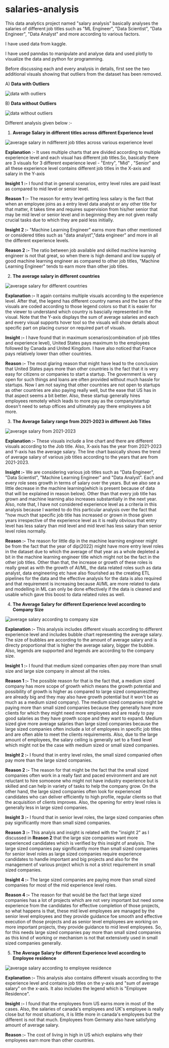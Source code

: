 # salaries-analysis
This data analytics project named "salary analysis" basically analyses the salaries of different job titles such as "ML Engineer", "Data Scientist", "Data Engineer", "Data Analyst" and more according to various factors.

I have used data from kaggle.

I have used panndas to manipulate and analyse data and used plotly to visualize the data and python for programming.

Before discussing each and every analysis in details, first see the two additional visuals showing that outliers from the dataset has been removed.

A) **Data with Outliers**

![data with outliers](https://github.com/ujjwal717/salaries-analysis/assets/93403224/563c6b1a-9cca-45b9-84ad-6ac084150d49)



B) **Data without Outliers**

![data without outliers](https://github.com/ujjwal717/salaries-analysis/assets/93403224/ea816ef1-f4b1-4be7-9dd3-7e2fb117a15c)






Different analysis given below :- 


1) **Average Salary in different titles across different Experience level**


![average salary in ndifferent job titles across various experience level](https://github.com/ujjwal717/salaries-analysis/assets/93403224/9d91048e-07b9-46e0-b3b6-26fcad361339)


**Explanation** :- It uses multiple charts that are divided according to multiple experience level and each visual has different job 
  titles.So, basically there are 3 visuals for 3 different experience level - "Entry", "Mid" , "Senior" and all these experience level 
  contains different job titles in the X-axis and salary in the Y-axis


  **Insight 1 :-** I found that in general scenarios, entry level roles are paid least as compared to mid level or senior level.

  **Reason 1 :-** The reason for entry level getting less salary is the fact that when an employee joins as a entry level data analyst or any 
  other title for that matter, it takes time and requires supervision from his/her senior that may be mid level or senior level and in 
  beginning they are not given really crucial tasks due to which they are paid less initially. 


  **Insight 2 :-** "Machine Learning Engineer" earns more than other mentioned or considered titles such as "data analyst","data engineer" and 
  more in all the different experience levels.

  **Reason 2 :-** The ratio between job available and skilled machine learning engineer is not that great, so when there is high demand and 
  low supply of good machine learning engineer as compared to other job titles, "Machine Learning Engineer" tends to earn more than other job 
  titles.



2) **The average salary in different countries**


![average salary for different countries](https://github.com/ujjwal717/salaries-analysis/assets/93403224/d3626e20-b3fc-4fe3-8a1e-0fdf0c06208c)




  **Explanation :-** It again contains multiple visuals according to the experience level. After that, the legend has different country names 
  and the bars of the visuals are coded according to those legend colors so that it is easier for the viewer to understand which country is 
  bascially represented in the visual. Note that the Y-axis displays the sum of average salaries and each and every visual supports hover tool 
  so the visuals will show details about specific part on placing cursor on required part of visuals.


  **Insight :-** I have found that in maximum scenarios(combination of job titles and experience level), United States pays maximum to the 
  employees followed by Canada and United Kingdom. I have also noticed that France pays relatively lower than other countries.

  **Reason :-** The most glaring reason that might have lead to the conclusion that United States pays more than other countries is the fact 
  that it is very easy for citizens or companies to start a startup. The government is very open for such things and loans are often provided 
  without much hassle for startups. Now I am not saying that other countries are not open to startups as other countries are also paying 
  really well, but the ease that US has in that aspect seems a bit better. Also, these startup generally hires employees remotely which leads 
  to more pay as the company/startup doesn't need to setup offices and ultimately pay there employees a bit more.



3) **The Average Salary range from 2021-2023 in different Job Titles**


![average salary from 2021-2023](https://github.com/ujjwal717/salaries-analysis/assets/93403224/904747fa-ccab-4cef-bbd3-123d76c26896)




**Explanation :-** These visuals include a line chart and there are different visuals according to the Job title. Also, X-axis has the year from 2021-2023 and Y-axis has the average salary. 
  The line chart basically shows the trend of average salary of various job titles according to the years that are from 2021-2023.


  **Insight :-** We are considering various job titles such as "Data Engineer", "Data Scientist", "Machine Learning Engineer" and "Data Analyst". Each and every role sees growth in terms of 
  salary over the years. But we also see a little decrease in the machine learning(which is present because of data that will be explained in reason below). Other than that every job title 
  has grown and machine learning also increases substantially in the next year. Also, note that, I have not considered experience level as a criteria in this analysis because I wanted to do 
  this particular analysis over the fact that "how much that specific job title has increased or grown in those given years irrespective of the experience level as it is really obvious that 
  entry level has less salary than mid level and mid level has less salary than senior level roles normally.


  **Reason :-** The reason for little dip in the machine learning engineer might be from the fact that the year of dip(2022) might have more entry level roles in the dataset due to which the 
  average of that year as a whole depleted a bit in the machine learning engineer title which might not be the fact in the other job titles. Other than that, the increase or growth of these 
  roles is really great as with the growth of AI/ML, the data related roles such as data analyst, data engineering etc have also flourished as the creating ETL pipelines for the data and the 
  effective analysis for the data is also required and that requirement is increasing because AI/ML are more related to data and modelling in ML can only be done effectively if the data is 
  cleaned and usable which gave this boost to data related roles as well.




4) **The Average Salary for different Experience level according to Company Size**


![average salary according to company size](https://github.com/ujjwal717/salaries-analysis/assets/93403224/af7eb804-789c-4a13-b45b-11b5f2ee6e22)





  **Explanation :-** This analysis includes different visuals according to different experience level and includes bubble chart representing the average salary. The size of bubbles are 
  according to the amount of average salary and is directy proportional that is higher the average salary, bigger the bubble. Also, legends are supported and legends are according to the 
  company size.

  **Insight 1 :-** I found that medium sized companies often pay more than small size and large size company in almost all the roles.

  **Reason 1 :-** The possible reason for that is the fact that, a medium sized company has more scope of growth which means the growth potential and possibility of growth is higher as 
  compared to large sized companies(they are already big and they may also have growth potential but it won't be as much as a medium sized company). The medium sized companies might be 
  paying more than small sized companies because they generally have more clients for which they might need more employees and are ready to pay good salaries as they have growth scope and 
  they want to expand. Medium sized give more average salaries than large sized companies because the large sized companies often include a lot of employees in specific job titles and are 
  often able to meet the clients requirements. Also, due to the large amount of employees, the salary ceiling is generally set to a fixed level which might not be the case with medium sized 
  or small sized companies. 



  **Insight 2 :-** I found that in entry level roles, the small sized companied often pay more than the large sized companies.


  **Reason 2 :-** The reason for that might be the fact that the small sized companies often work in a really fast and paced environment and are not reluctant to hire somoeone who might not 
  have industry experience but is skilled and can help in variety of tasks to help the company grow. On the other hand, the large sized companies often look for experienced candidates who 
  can deliver efficiently to high profile, regular clients so that the acquisition of clients improves. Also, the opening for entry level roles is generally less in large sized companies.


  **Insight 3 :-** I found that in senior level roles, the large sized companies often pay significantly more than small sized companies.


  **Reason 3 :-** This analyis and insight is related with the "insight 2" as I discussed in **Reason 2** that the large size companies want more experienced candidates which is verified by 
  this insight of analysis. The large sized companies pay significantly more than small sized companies for senior level roles as large sized companies require experience candidates to 
  handle important and big projects and also for the management of various project which is not a strict requirement in small sized companies.


  **Insight 4 :-** The large sized companies are paying more than small sized companies for most of the mid experience level roles.


  **Reason 4 :-** The reason for that would be the fact that large sized companies has a lot of projects which are not very important but need some experience from the candidates for 
  effective completion of those projects, so what happens is that, these mid level employees are managed by the senior level employees and they provide guidance foe smooth and effective 
  execution of those projects and as senior level employees are working on more important projects, they provide guidance to mid level employees. So, for this needs large sized companies pay 
  more than small sized companies as this kind of working or mechanism is not that extensively used in small sized companies generally. 




5) **The Average Salary for different Experience level according to Employee residence**


![average salary according to employee residence](https://github.com/ujjwal717/salaries-analysis/assets/93403224/fcef8c90-b497-45af-882d-bcb579f8c1c0)





**Explanation :-** This analysis also contains different visuals according to the experience level and contains job titles on the y-axis and "sum of average salary" on the x-axis. It also 
  includes the legend which is "Employee Residence".

  **Insight :-** I found that the employees from US earns more in most of the cases. Also, the salaries of canada's employees and UK's employee is really close but for most situations, it is little more in canada's employees but the different is not that much. Employees from Germany also have satisfying amount of average salary.

  **Reason :-** The cost of living in high in US which explains why their employees earn more than other countries. 


  




  

  


  







   





  
